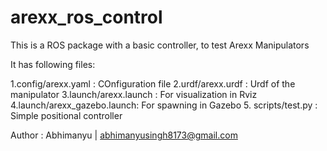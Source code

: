# arexx_ros_control
This is a ROS package with a basic controller, to test Arexx Manipulators

It has following files:

1.config/arexx.yaml  : COnfiguration file
2.urdf/arexx.urdf : Urdf of the manipulator
3.launch/arexx.launch : For visualization in Rviz
4.launch/arexx_gazebo.launch: For spawning in Gazebo
5. scripts/test.py : Simple positional controller

Author : Abhimanyu | abhimanyusingh8173@gmail.com
